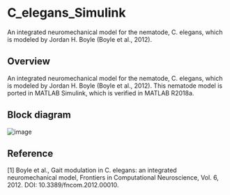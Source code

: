 # C_elegans_Simulink
An integrated neuromechanical model for the nematode, C. elegans,  which is modeled by Jordan H. Boyle (Boyle et al., 2012).

## Overview
An integrated neuromechanical model for the nematode, C. elegans,  which is modeled by Jordan H. Boyle (Boyle et al., 2012).
This nematode model is ported in MATLAB Simulink, which is verified in MATLAB R2018a.


## Block diagram

![image](https://user-images.githubusercontent.com/114337358/204077618-f508f60c-c642-44ee-8ed2-62f99a33cb3e.png)



## Reference

[1] Boyle et al., Gait modulation in C. elegans: an integrated neuromechanical model, Frontiers in Computational Neuroscience, Vol. 6, 2012. DOI: 10.3389/fncom.2012.00010.




